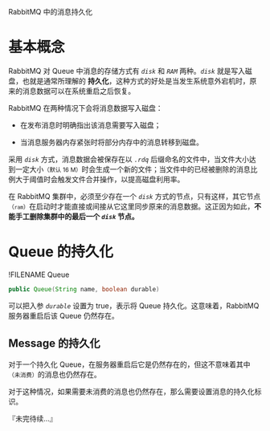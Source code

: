 <span class="title">RabbitMQ 中的消息持久化</span>

# 基本概念

RabbitMQ 对 Queue 中消息的存储方式有 *`disk`* 和 *`RAM`* 两种。*`disk`* 就是写入磁盘，也就是通常所理解的 **持久化**，这种方式的好处是当发生系统意外宕机时，原来的消息数据可以在系统重启之后恢复。

RabbitMQ 在两种情况下会将消息数据写入磁盘：

- 在发布消息时明确指出该消息需要写入磁盘；

- 当消息服务器内存紧张时将部分内存中的消息转移到磁盘。

采用 *`disk`* 方式，消息数据会被保存在以 *`.rdq`* 后缀命名的文件中，当文件大小达到一定大小<small>（默认 16 M）</small>时会生成一个新的文件；当文件中的已经被删除的消息比例大于阈值时会触发文件合并操作，以提高磁盘利用率。

在 RabbitMQ 集群中，必须至少存在一个 *`disk`* 方式的节点，只有这样，其它节点<small>（`ram`）</small>在启动时才能直接或间接从它这里同步原来的消息数据。这正因为如此，<strong>不能手工删除集群中的最后一个 *`disk`* 节点。</strong>

# Queue 的持久化

!FILENAME Queue
```java
public Queue(String name, boolean durable)
```

可以把入参 *`durable`* 设置为 true，表示将 Queue 持久化。这意味着，RabbitMQ 服务器重启后该 Queue 仍然存在。


## Message 的持久化

对于一个持久化 Queue，在服务器重启后它是仍然存在的，但这不意味着其中<small>（未消费）</small>的消息也仍然存在。

对于这种情况，如果需要未消费的消息也仍然存在，那么需要设置消息的持久化标识。


『未完待续...』



